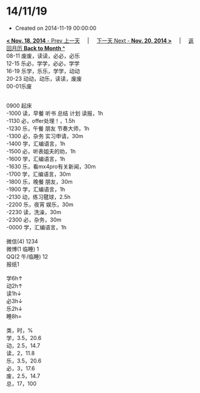 # 14/11/19

- Created on 2014-11-19 00:00:00

[**< Nov. 18, 2014** - Prev 上一天](/lifelogs/2014/11/d18.md) &nbsp; &nbsp; | &nbsp; &nbsp; [下一天 Next - **Nov. 20, 2014 >**](/lifelogs/2014/11/d20.md) &nbsp; &nbsp; |  &nbsp; &nbsp; [返回月历 **Back to Month ^**](/lifelogs/2014/11/index.md)
<br/>08-11 废废，读读，必必，必乐<br/>12-15 乐必，学学，必必，学学<br/>16-19 乐学，乐乐，学学，动动<br/>20-23 动动，动乐，读读，废废<br/>00-01乐废<div><br/></div>0900 起床<br/>-1000 读，早餐 听书 总结 计划 读报，1h<br/>-1130 必，offer处理！，1.5h<br/>-1230 乐，午餐 朋友 节奏大师，1h<br/>-1300 必，杂务 实习申请，30m<br/>-1400 学，汇编语言，1h<br/>-1500 必，听表姐夫的劝，1h<br/>-1600 学，汇编语言，1h<br/>-1630 乐，看mx4pro有关新闻，30m<br/>-1700 学，汇编语言，30m<br/>-1800 乐，晚餐 朋友，30m<br/>-1900 学，汇编语言，1h<br/>-2130 动，练习毽球，2.5h<br/>-2200 乐，夜宵 娱乐，30m<br/>-2230 读，洗澡，30m<br/>-2300 必，杂务，30m<br/>-0000 学，汇编语言，1h<div><br/></div>微信(4) 1234<br/>微博(1 临睡) 1<br/>QQ(2 午/临睡) 12<br/>报纸1<div><br/></div>学6h↑<br/>动2h↑<br/>读1h↓<br/>必3h↓<br/>乐2h↓<br/>睡8h=<div><br/></div>类，时，%<br/>学，3.5，20.6<br/>动，2.5，14.7<br/>读，2，11.8<br/>乐，3.5，20.6<br/>必，3，17.6<br/>废，2.5，14.7<br/>总，17，100</div>
